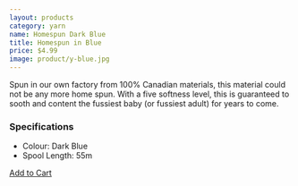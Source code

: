 ```yaml
---
layout: products
category: yarn
name: Homespun Dark Blue
title: Homespun in Blue
price: $4.99
image: product/y-blue.jpg
---
```


Spun in our own factory from 100% Canadian materials, this material could not be any more home spun. With a five softness level, this is guaranteed to sooth and content the fussiest baby (or fussiest adult) for years to come.

### Specifications

- Colour: Dark Blue
- Spool Length: 55m

<a class="btn-alt milli" href="{{site.baseurl}}/cart/">Add to Cart</a>